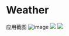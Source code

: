 # Weather
应用截图 
![image](https://github.com/caihanghui/CoolWeather/blob/master/pic/1.png)
![](/pic/2.png)
![](/pic/3.png)

